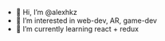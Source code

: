 - 👋 Hi, I’m @alexhkz
- 👀 I’m interested in web-dev, AR, game-dev
- 🌱 I’m currently learning react + redux
<!---
alexhkz/alexhkz is a ✨ special ✨ repository because its `README.md` (this file) appears on your GitHub profile.
You can click the Preview link to take a look at your changes.
--->
